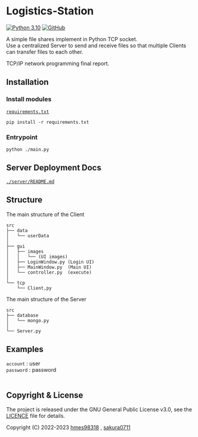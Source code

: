 # Logistics-Station

<a href="https://www.python.org/downloads/release/python-3109/"><img alt="Python 3.10" src="https://img.shields.io/badge/python-3.10-blue?style=for-the-badge&logo=PYTHON"></a>
<a href="https://github.com/hmes98318/Logistics-Station/blob/main/LICENSE"><img alt="GitHub" src="https://img.shields.io/github/license/hmes98318/Logistics-Station?style=for-the-badge&color=brightgreen"></a>  


A simple file shares implement in Python TCP socket.  
Use a centralized Server to send and receive files so that multiple Clients can transfer files to each other.  

TCP/IP network programming final report.  


## Installation
### Install modules
[`requirements.txt`](./requirements.txt)
```
pip install -r requirements.txt
```

### Entrypoint
```
python ./main.py
```


## Server Deployment Docs
[`./server/README.md`](./server/README.md)


## Structure
The main structure of the Client
```
src
├── data
│   └── userData
│
├── gui
│   ├── images
│   │   └── (UI images)
│   ├── LoginWindow.py (Login UI)
│   ├── MainWindow.py  (Main UI)
│   └── controller.py  (execute)
│
└── tcp
    └── Client,py
```
The main structure of the Server
```
src
├── database
│   └── mongo.py
│
└── Server.py
```



## Examples
`account` : user  
`password` : password  
</br>


## Copyright & License
The project is released under the GNU General Public License v3.0, see the [LICENCE](./LICENSE) file for details.  

Copyright (C) 2022-2023  [hmes98318](https://github.com/hmes98318) ,  [sakura0711](https://github.com/sakura0711)  